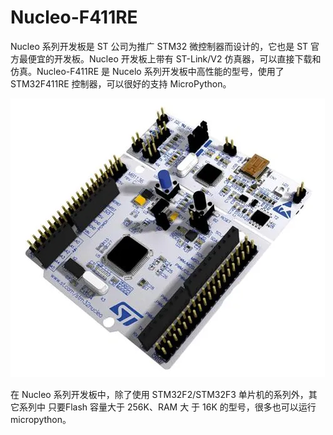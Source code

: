 # Nucleo-F411RE

Nucleo 系列开发板是 ST 公司为推广 STM32 微控制器而设计的，它也是 ST 官方最便宜的开发板。Nucleo 开发板上带有 ST-Link/V2 仿真器，可以直接下载和仿真。Nucleo-F411RE 是 Nucelo 系列开发板中高性能的型号，使用了 STM32F411RE 控制器，可以很好的支持 MicroPython。

![](nucleo.webp)

在 Nucleo 系列开发板中，除了使用 STM32F2/STM32F3 单片机的系列外，其它系列中 只要Flash 容量大于 256K、RAM 大 于 16K 的型号，很多也可以运行micropython。

